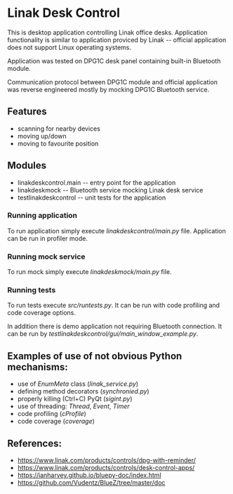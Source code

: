 # Linak Desk Control
This is desktop application controlling Linak office desks. Application functionality is 
similar to application proviced by Linak -- official application does not support Linux
operating systems.

Application was tested on DPG1C desk panel containing built-in Bluetooth module.

Communication protocol between DPG1C module and official application was
reverse engineered mostly by mocking DPG1C Bluetooth service.


## Features
- scanning for nearby devices
- moving up/down
- moving to favourite position


## Modules
- linakdeskcontrol.main -- entry point for the application
- linakdeskmock -- Bluetooth service mocking Linak desk service
- testlinakdeskcontrol -- unit tests for the application


### Running application

To run application simply execute *linakdeskcontrol/main.py* file. Application
can be run in profiler mode. 


### Running mock service

To run mock simply execute *linakdeskmock/main.py* file.


### Running tests

To run tests execute *src/runtests.py*. It can be run with code profiling 
and code coverage options.

In addition there is demo application not requiring Bluetooth connection. It 
can be run by *testlinakdeskcontrol/gui/main_window_example.py*.


## Examples of use of not obvious Python mechanisms:
- use of *EnumMeta* class (*linak_service.py*)
- defining method decorators (*synchronied.py*)
- properly killing (Ctrl+C) PyQt (*sigint.py*)
- use of threading: *Thread*, *Event*, *Timer*
- code profiling (*cProfile*)
- code coverage (*coverage*)


## References:
- https://www.linak.com/products/controls/dpg-with-reminder/
- https://www.linak.com/products/controls/desk-control-apps/
- https://ianharvey.github.io/bluepy-doc/index.html
- https://github.com/Vudentz/BlueZ/tree/master/doc

